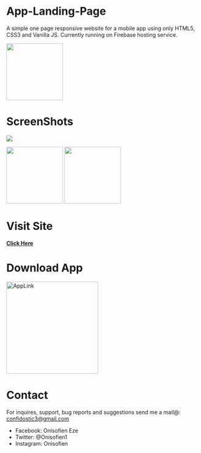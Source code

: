 # App-Landing-Page
 A simple one page responsive website for a mobile app using only HTML5, CSS3 and Vanilla JS. Currently running on Firebase hosting service. 

<img src="https://github.com/Dev-Geek/App-Landing-Page/blob/master/images/icon_web.png" width="148">

# ScreenShots
<!--![alt text](https://github.com/Dev-Geek/Qubbe-QandA/blob/master/screenshots/1.png "1") -->
<img src="https://github.com/Dev-Geek/App-Landing-Page/blob/master/images/Web.PNG">

<p float="left">
<img src="https://github.com/Dev-Geek/App-Landing-Page/blob/master/images/Mob1.PNG" width="148">
<img src="https://github.com/Dev-Geek/App-Landing-Page/blob/master/images/Mob2.PNG" width="148">
</p>

# Visit Site
<a href="https://media-4e717.web.app/" target="_blank"><b>Click Here</b></a>

# Download App
<a href="https://play.google.com/store/apps/details?id=live.hoova.android" target="_blank">
<img border="0" alt="AppLink" src="https://github.com/Dev-Geek/Qubbe-QandA/blob/master/screenshots/play_btn.png" width="240" target="_blank">
</a>
 

# Contact
For inquires, support, bug reports and suggestions send me a mail@: confidostic3@gmail.com

* Facebook: Onisofien Eze
* Twitter: @Onisofien1
* Instagram: Onisofien